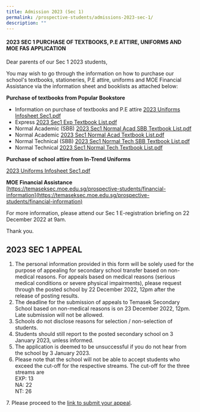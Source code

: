 ```yaml
---
title: Admission 2023 (Sec 1)
permalink: /prospective-students/admissions-2023-sec-1/
description: ""
---
```

#### 2023 SEC 1 PURCHASE OF TEXTBOOKS, P.E ATTIRE, UNIFORMS AND MOE FAS APPLICATION

Dear parents of our Sec 1 2023 students,&nbsp;  

You may wish to go through the information on how to purchase our school's textbooks, stationeries, P.E attire, uniforms and MOE Financial Assistance via the information sheet and booklists as attached below:&nbsp;

**Purchase of textbooks from Popular Bookstore**&nbsp;

*   Information on purchase of textbooks and P.E attire&nbsp;[2023 Uniforms Infosheet Sec1.pdf](https://temaseksec-moe-edu-sg-admin.cwp.sg/qql/slot/u187/Sec1%20Registration%202022/2023%20Uniforms%20Infosheet%20Sec1.pdf)
*   Express&nbsp;[2023 Sec1 Exp Textbook List.pdf](https://temaseksec-moe-edu-sg-admin.cwp.sg/qql/slot/u187/Sec1%20Registration%202022/2023%20Sec1%20Exp%20Textbook%20List.pdf)
*   Normal Academic (SBB)&nbsp;[2023 Sec1 Normal Acad SBB Textbook List.pdf](https://temaseksec-moe-edu-sg-admin.cwp.sg/qql/slot/u187/Sec1%20Registration%202022/2023%20Sec1%20Normal%20Acad%20SBB%20Textbook%20List.pdf)
*   Normal Academic&nbsp;[2023 Sec1 Normal Acad Textbook List.pdf](https://temaseksec-moe-edu-sg-admin.cwp.sg/qql/slot/u187/Sec1%20Registration%202022/2023%20Sec1%20Normal%20Acad%20Textbook%20List.pdf)
*   Normal Technical (SBB)&nbsp;[2023 Sec1 Normal Tech SBB Textbook List.pdf](https://temaseksec-moe-edu-sg-admin.cwp.sg/qql/slot/u187/Sec1%20Registration%202022/2023%20Sec1%20Normal%20Tech%20SBB%20Textbook%20List.pdf)
*   Normal Technical&nbsp;[2023 Sec1 Normal Tech Textbook List.pdf](https://temaseksec-moe-edu-sg-admin.cwp.sg/qql/slot/u187/Sec1%20Registration%202022/2023%20Sec1%20Normal%20Tech%20Textbook%20List.pdf)

**Purchase of school attire from In-Trend Uniforms**

[2023 Uniforms Infosheet Sec1.pdf](https://temaseksec-moe-edu-sg-admin.cwp.sg/qql/slot/u187/Sec1%20Registration%202022/2023%20Uniforms%20Infosheet%20Sec1.pdf)  

  

**MOE Financial Assistance**  
[https://temaseksec.moe.edu.sg/prospective-students/financial-information](https://temaseksec.moe.edu.sg/prospective-students/financial-information)  
  

For more information, please attend our Sec 1 E-registration briefing on 22 December 2022 at 9am.

Thank you.

2023 SEC 1 APPEAL
-----------------

1.  The personal information provided in this form will be solely used for the purpose of appealing for secondary school transfer based on non-medical reasons. For appeals based on medical reasons (serious medical conditions or severe physical impairments), please request through the posted school by 22 December 2022, 12pm after the release of posting results. &nbsp;
2.  The deadline for the submission of appeals to Temasek Secondary School based on non-medical reasons is on 23 December 2022, 12pm. Late submission will not be allowed.&nbsp;
3.  Schools do not disclose reasons for selection / non-selection of students.&nbsp;
4.  Students should still report to the posted secondary school on 3 January 2023, unless informed.&nbsp;
5.  The application is deemed to be unsuccessful if you do not hear from the school by 3 January 2023.
6.  Please note that the school will not be able to accept students who exceed the cut-off for the respective streams. The cut-off for the three streams are <br>EXP: 13 <br>NA: 22 <br>NT: 26

7\. Please proceed to the&nbsp;[link&nbsp;to submit your appeal](https://go.gov.sg/s1-tms-appeal-2023).